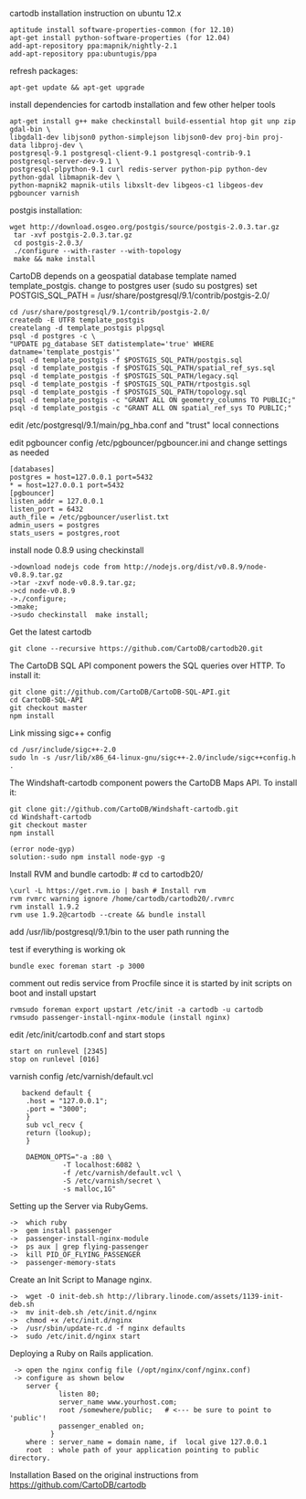 cartodb installation instruction on ubuntu 12.x 

    aptitude install software-properties-common (for 12.10)
    apt-get install python-software-properties (for 12.04)
    add-apt-repository ppa:mapnik/nightly-2.1
    add-apt-repository ppa:ubuntugis/ppa

refresh packages:

    apt-get update && apt-get upgrade 

install dependencies for cartodb installation and few other helper tools

    apt-get install g++ make checkinstall build-essential htop git unp zip gdal-bin \
    libgdal1-dev libjson0 python-simplejson libjson0-dev proj-bin proj-data libproj-dev \
    postgresql-9.1 postgresql-client-9.1 postgresql-contrib-9.1 postgresql-server-dev-9.1 \
    postgresql-plpython-9.1 curl redis-server python-pip python-dev python-gdal libmapnik-dev \
    python-mapnik2 mapnik-utils libxslt-dev libgeos-c1 libgeos-dev pgbouncer varnish

postgis installation:

    wget http://download.osgeo.org/postgis/source/postgis-2.0.3.tar.gz
     tar -xvf postgis-2.0.3.tar.gz 
     cd postgis-2.0.3/
     ./configure --with-raster --with-topology
     make && make install

CartoDB depends on a geospatial database template named template_postgis. change to postgres user (sudo su postgres)
set POSTGIS_SQL_PATH = /usr/share/postgresql/9.1/contrib/postgis-2.0/


    cd /usr/share/postgresql/9.1/contrib/postgis-2.0/
    createdb -E UTF8 template_postgis
    createlang -d template_postgis plpgsql
    psql -d postgres -c \
    "UPDATE pg_database SET datistemplate='true' WHERE datname='template_postgis'"
    psql -d template_postgis -f $POSTGIS_SQL_PATH/postgis.sql
    psql -d template_postgis -f $POSTGIS_SQL_PATH/spatial_ref_sys.sql
    psql -d template_postgis -f $POSTGIS_SQL_PATH/legacy.sql
    psql -d template_postgis -f $POSTGIS_SQL_PATH/rtpostgis.sql
    psql -d template_postgis -f $POSTGIS_SQL_PATH/topology.sql
    psql -d template_postgis -c "GRANT ALL ON geometry_columns TO PUBLIC;"
    psql -d template_postgis -c "GRANT ALL ON spatial_ref_sys TO PUBLIC;"

edit /etc/postgresql/9.1/main/pg_hba.conf and "trust" local connections

edit pgbouncer config /etc/pgbouncer/pgbouncer.ini and change settings as needed

    [databases]
    postgres = host=127.0.0.1 port=5432
    * = host=127.0.0.1 port=5432
    [pgbouncer]
    listen_addr = 127.0.0.1
    listen_port = 6432
    auth_file = /etc/pgbouncer/userlist.txt
    admin_users = postgres
    stats_users = postgres,root

install node 0.8.9 using checkinstall

    ->download nodejs code from http://nodejs.org/dist/v0.8.9/node-v0.8.9.tar.gz
    ->tar -zxvf node-v0.8.9.tar.gz;
    ->cd node-v0.8.9
    ->./configure;
    ->make;
    ->sudo checkinstall  make install;

Get the latest cartodb

    git clone --recursive https://github.com/CartoDB/cartodb20.git

The CartoDB SQL API component powers the SQL queries over HTTP. To install it:

    git clone git://github.com/CartoDB/CartoDB-SQL-API.git
    cd CartoDB-SQL-API
    git checkout master
    npm install

Link missing sigc++ config
    
    cd /usr/include/sigc++-2.0
    sudo ln -s /usr/lib/x86_64-linux-gnu/sigc++-2.0/include/sigc++config.h .


The Windshaft-cartodb component powers the CartoDB Maps API. To install it:

    git clone git://github.com/CartoDB/Windshaft-cartodb.git
    cd Windshaft-cartodb
    git checkout master
    npm install
    
    (error node-gyp)
    solution:-sudo npm install node-gyp -g

Install RVM and bundle cartodb: # cd to cartodb20/

    \curl -L https://get.rvm.io | bash # Install rvm
    rvm rvmrc warning ignore /home/cartodb/cartodb20/.rvmrc
    rvm install 1.9.2 
    rvm use 1.9.2@cartodb --create && bundle install

add /usr/lib/postgresql/9.1/bin to the user path running the 

test if everything is working ok

    bundle exec foreman start -p 3000

comment out redis service from Procfile since it is started by init scripts on boot and install upstart

    rvmsudo foreman export upstart /etc/init -a cartodb -u cartodb
    rvmsudo passenger-install-nginx-module (install nginx)

edit /etc/init/cartodb.conf and start stops

    start on runlevel [2345]
    stop on runlevel [016]

varnish config /etc/varnish/default.vcl

       backend default {
        .host = "127.0.0.1";
        .port = "3000";
        }
        sub vcl_recv {     
        return (lookup);
        }
        
        DAEMON_OPTS="-a :80 \
                 -T localhost:6082 \
                 -f /etc/varnish/default.vcl \
                 -S /etc/varnish/secret \ 
                 -s malloc,1G"
                 

Setting up the Server via RubyGems.

    ->  which ruby
    ->  gem install passenger
    ->  passenger-install-nginx-module
    ->  ps aux | grep flying-passenger
    ->  kill PID_OF_FLYING_PASSENGER
    ->  passenger-memory-stats

      
Create an Init Script to Manage nginx.

    ->  wget -O init-deb.sh http://library.linode.com/assets/1139-init-deb.sh
    ->  mv init-deb.sh /etc/init.d/nginx
    ->  chmod +x /etc/init.d/nginx
    ->  /usr/sbin/update-rc.d -f nginx defaults
    ->  sudo /etc/init.d/nginx start
    
Deploying a Ruby on Rails application.

     -> open the nginx config file (/opt/nginx/conf/nginx.conf)
     -> configure as shown below
        server {
                listen 80;
                server_name www.yourhost.com;
                root /somewhere/public;   # <--- be sure to point to 'public'!
                passenger_enabled on;
              }
        where : server_name = domain name, if  local give 127.0.0.1
        root  : whole path of your application pointing to public directory.


    
Installation Based on the original instructions from https://github.com/CartoDB/cartodb
